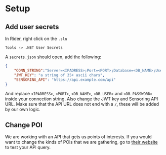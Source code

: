 # Setup

## Add user secrets

In Rider, right click on the `.sln`
```
Tools -> .NET User Secrets
```

A `secrets.json` should open, add the following:
```json
{
    "CONN_STRING":"Server=<IPADRESS>;Port=<PORT>;Database=<DB_NAME>;User=<DB_USER>;Password=<DB_PASSWORD>;",
    "JWT_KEY": "a string of 35+ ascii chars",
    "SENSORING_API": "https://api.example.com/api"
}
```
And replace `<IPADRESS>`, `<PORT>`, `<DB_NAME>`, `<DB_USER>` and `<DB_PASSWORD>` inside your connection string. Also change the JWT key and Sensoring API URL. Make sure that the API URL does not end with a `/`, these will be added by our own logic.



## Change POI

We are working with an API that gets us points of interests. If you would want to change the kinds of POIs that we are gathering, go to [their website](https://overpass-turbo.eu/#) to test your API query.